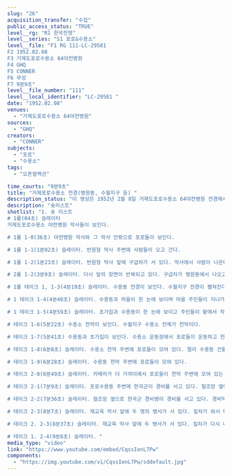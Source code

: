 ```yaml
---
slug: "26"
acquisition_transfer: "수집"
public_access_status: "TRUE"
level__rg: "R1 한국전쟁"
level__series: "S1 포로&수용소"
level__file: "F1 RG 111-LC-29581 
F2 1952.02.08
F3 거제도포로수용소 64야전병원
F4 GHQ
F5 CONNER
F6 무성
F7 9분9초"
level__file_number: "111"
level__local_identifier: "LC-29581 "
date: "1952.02.08"
venues: 
  - "거제도포로수용소 64야전병원"
sources: 
  - "GHQ"
creators: 
  - "CONNER"
subjects: 
  - "포로"
  - "수용소"
tags: 
  - "오픈컬렉션"

time_courts: "9분9초"
title: "거제포로수용소 전경(병원동, 수월지구 등) "
description_status: "이 영상은 1952년 2월 8일 거제도포로수용소 64야전병원 전경에서 시작된다. 이어서 야전병원 근처 초가 민가와 거제도 수월 사람들이 모여 있는 장면과 포로수용소 건물이 겹쳐 진다. 수월지구 포로수용소 전경(천막과 시멘트로 만든 막사, 수월 지역의 민가)과 미군의 부속건물 등이다."
description: "숏리스트"
shotlist: "1. 숏 리스트
# 1롤(04초) 슬레이터
거제도포로수용소 야전병원 막사들이 보인다. 

# 1롤 1-0(36초) 야전병원 막사와 그 막사 안팎으로 포로들이 보인다.

# 1롤 1-1(1분02초) 슬레이터. 반원형 막사 주변에 사람들이 오고 간다.

# 1롤 1-2(1분23초) 슬레이터. 반원형 막사 앞에 구급차가 서 있다. 막사에서 사람이 나온다. 구급차가 야전병원에서 이동하고 있다. 카메라가 구급차를 따라 가고 있다. 주변 병동에서 사람들이 나온다. 소를 끌고 가는 소년들이 지나간다.

# 2롤 1-2(3분9초) 슬레이터. 다시 앞의 장면이 반복되고 있다. 구급차가 병원동에서 나오고 있다. 병원동 전체가 보인다.

# 1롤 테이크 1, 1-3(4분19초) 슬레이터. 수용동 전경이 보인다. 수월지구 전경이 펼쳐진다.

# 1 테이크 1-4(4분40초) 슬레이터. 수용동과 마을이 한 눈에 보이며 마을 주민들이 지나가는 모습과 밭에서 일하는 모습이 보인다.

# 1 테이크 1-5(4분59초) 슬레이터. 초가집과 수용동이 한 눈에 보이고 주민들이 밭에서 작업하고 있다.

# 테이크 1-6(5분22초) 수용소 천막이 보인다. 수월지구 수용소 전체가 천막이다.

# 테이크 1-7(5분41초) 수용동과 초가집이 보인다. 수용소 운동장에서 포로들이 운동하고 천막 전경이 보인다.

# 테이크 1-8(6분8초) 슬레이터. 수용소 천막 주변에 포로들이 모여 있다. 멀리 수용동 건물들이 보인다.

# 테이크 1-9(6분28초) 슬레이터. 수용동 천막 주변에 포로들이 모여 있다. 

# 테이크 2-0(6분49초) 슬레이터. 카메라가 더 가까이에서 포로들이 천막 주변에 모여 있는 모습을 촬영하고 있다.

# 테이크 2-1(7분9초) 슬레이터. 포로수용동 주변에 한국군이 경비를 서고 있다. 철조망 옆에 포로들이 활동하고 있다.

# 테이크 2-2(7분36초) 슬레이터. 철조망 옆으로 한국군 경비병이 경비를 서고 있다. 경비막사가 보인다.

# 테이크 2-3(8분7초) 슬레이터. 재교육 막사 앞에 두 명의 병사가 서 있다. 짚차가 와서 다른 사람에게 뭔가를 전달하고 있다. 다시 짚차가 지나간다. 

# 테이크 2. 2-3(8분37초) 슬레이터. 재교육 막사 앞에 두 병사가 서 있다. 짚차가 다시 나타나서 한 직원에게 신문을 전달하고 있다. 다시 짚차가 지나간다.

# 테이크 1. 2-4(9분8초) 슬레이터. "
media_type: "video"
link: "https://www.youtube.com/embed/CqssIenL7Pw"
components: 
  - "https://img.youtube.com/vi/CqssIenL7Pw/sddefault.jpg"
---
```

